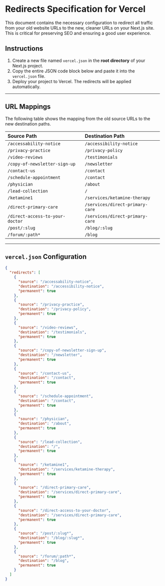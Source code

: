 # Redirects Specification for Vercel

This document contains the necessary configuration to redirect all traffic from your old website URLs to the new, cleaner URLs on your Next.js site. This is critical for preserving SEO and ensuring a good user experience.

## Instructions

1.  Create a new file named `vercel.json` in the **root directory** of your Next.js project.
2.  Copy the entire JSON code block below and paste it into the `vercel.json` file.
3.  Deploy your project to Vercel. The redirects will be applied automatically.

---

## URL Mappings

The following table shows the mapping from the old source URLs to the new destination paths.

| Source Path | Destination Path |
| :--- | :--- |
| `/accessability-notice` | `/accessibility-notice` |
| `/privacy-practice` | `/privacy-policy` |
| `/video-reviews` | `/testimonials` |
| `/copy-of-newsletter-sign-up` | `/newsletter` |
| `/contact-us` | `/contact` |
| `/schedule-appointment` | `/contact` |
| `/physician` | `/about` |
| `/lead-collection` | `/` |
| `/ketamine1` | `/services/ketamine-therapy` |
| `/direct-primary-care` | `/services/direct-primary-care` |
| `/direct-access-to-your-doctor` | `/services/direct-primary-care` |
| `/post/:slug` | `/blog/:slug` |
| `/forum/:path*` | `/blog` |

---

## `vercel.json` Configuration

```json
{
  "redirects": [
    {
      "source": "/accessability-notice",
      "destination": "/accessibility-notice",
      "permanent": true
    },
    {
      "source": "/privacy-practice",
      "destination": "/privacy-policy",
      "permanent": true
    },
    {
      "source": "/video-reviews",
      "destination": "/testimonials",
      "permanent": true
    },
    {
      "source": "/copy-of-newsletter-sign-up",
      "destination": "/newsletter",
      "permanent": true
    },
    {
      "source": "/contact-us",
      "destination": "/contact",
      "permanent": true
    },
    {
      "source": "/schedule-appointment",
      "destination": "/contact",
      "permanent": true
    },
    {
      "source": "/physician",
      "destination": "/about",
      "permanent": true
    },
    {
      "source": "/lead-collection",
      "destination": "/",
      "permanent": true
    },
    {
      "source": "/ketamine1",
      "destination": "/services/ketamine-therapy",
      "permanent": true
    },
    {
      "source": "/direct-primary-care",
      "destination": "/services/direct-primary-care",
      "permanent": true
    },
    {
      "source": "/direct-access-to-your-doctor",
      "destination": "/services/direct-primary-care",
      "permanent": true
    },
    {
      "source": "/post/:slug*",
      "destination": "/blog/:slug*",
      "permanent": true
    },
    {
      "source": "/forum/:path*",
      "destination": "/blog",
      "permanent": true
    }
  ]
}
```
